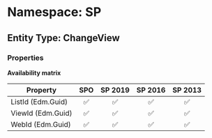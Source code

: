 # Namespace: SP

## Entity Type: ChangeView

### Properties

**Availability matrix**

Property | SPO | SP 2019 | SP 2016 | SP 2013
----------|:---:|:-------:|:-------:|:-------:
ListId (Edm.Guid) | ✅ | ✅ | ✅ | ✅
ViewId (Edm.Guid) | ✅ | ✅ | ✅ | ✅
WebId (Edm.Guid) | ✅ | ✅ | ✅ | ✅